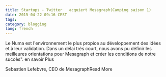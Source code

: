 ```yaml
---
title: Startups - Twitter   acquiert Mesagraph(Camping saison 1)
date: 2015-04-22 09:16 CEST
tags: 
category: blogging
lang: french
---
```


Le Numa est l'environnement le plus propice au développement des idées et à leur validation. Dans un délai très court, nous avons pu définir les meilleures orientations pour Mesagraph et créer les conditions de notre succès". en savoir Plus

Sebastien Lefebvre, CEO de MesagraphRead More